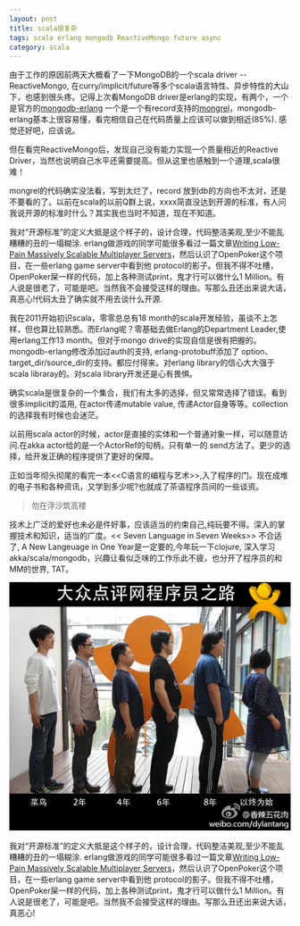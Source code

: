 ```yaml
---
layout: post
title: scala很复杂
tags: scala erlang mongodb ReactiveMongo future async
category: scala
---
```


由于工作的原因前两天大概看了一下MongoDB的一个scala driver -- ReactiveMongo, 在curry/implicit/future等多个scala语言特性、异步特性的大山下，也感到很头疼。记得上次看MongoDB driver是erlang的实现，有两个，一个是官方的[mongodb-erlang](https://github.com/mongodb/mongodb-erlang) 一个是一个有record支持的[mongrel](https://code.google.com/p/mongrel)，mongodb-erlang基本上很容易懂，看完相信自己在代码质量上应该可以做到相近(85%). 感觉还好吧，应该说。

但在看完ReactiveMongo后，发现自己没有能力实现一个质量相近的Reactive Driver，当然也说明自己水平还需要提高。但从这里也感触到一个道理,scala很难！

mongrel的代码确实没法看，写到太烂了，record 放到db的方向也不太对，还是不要看的了。以前在scala的以前Q群上说，xxxx简直没达到开源的标准，有人问我说开源的标准时什么？其实我也当时不知道，现在不知道。

我对“开源标准”的定义大抵是这个样子的，设计合理，代码整洁美观,至少不能乱糟糟的丑的一塌糊涂. erlang做游戏的同学可能很多看过一篇文章[Writing Low-Pain Massively Scalable Multiplayer Servers](http://www.gamedev.net/topic/347906-writing-low-pain-massively-scalable-multiplayer-servers/)，然后认识了OpenPoker这个项目，在一些erlang game server中看到他 protocol的影子。但我不得不吐槽，OpenPoker屎一样的代码，加上各种测试print，鬼才行可以做什么1 Million。有人说是很老了，可能是吧。当然我不会接受这样的理由。写那么丑还出来说大话，真恶心!代码太丑了确实就不用去谈什么开源.


我在2011开始初识scala，零零总总有18 month的scala开发经验，虽谈不上怎样，但也算比较熟悉。而Erlang呢？零基础去做Erlang的Department Leader,使用erlang工作13 month。但对于mongo drive的实现自信是很有把握的。mongodb-erlang修改添加过auth的支持, erlang-protobuff添加了 option、target_dir/source_dir的支持。都应付得来。对erlang library的信心大大强于scala libraray的。对scala library开发还是心有畏惧。

确实scala是很复杂的一个集合，我们有太多的选择，但又常常选择了错误。看到很多implicit的滥用, 在actor传递mutable value, 传递Actor自身等等。collection的选择我有时候也会迷茫。

以前用scala actor的时候，actor是直接的实体和一个普通对象一样，可以随意访问.在akka actor给的是一个ActorRef的句柄，只有单一的 send方法了。更少的选择，给开发正确的程序提供了更好的保障。

正如当年彻头彻尾的看完一本<<C语言的编程与艺术>>,入了程序的门。现在成堆的电子书和各种资讯，又学到多少呢?也就成了茶语程序员间的一些谈资。

> 勿在浮沙筑高楼

技术上广泛的爱好也未必是件好事，应该适当的约束自己,纯玩要不得。深入的掌握技术和知识，适当的广度。<< Seven Language in Seven Weeks>> 不合适了, A New Langeuage in One Year是一定要的,今年玩一下clojure, 深入学习akka/scala/mongodb，兴趣让看似乏味的工作乐此不疲，也分开了程序员的和MM的世界, TAT。

![Coder's Tummy](/img/coder_tummy_1_2_3_4_5.jpg)

我对“开源标准”的定义大抵是这个样子的，设计合理，代码整洁美观,至少不能乱糟糟的丑的一塌糊涂. erlang做游戏的同学可能很多看过一篇文章[Writing Low-Pain Massively Scalable Multiplayer Servers](http://www.gamedev.net/topic/347906-writing-low-pain-massively-scalable-multiplayer-servers/)，然后认识了OpenPoker这个项目，在一些erlang game server中看到他 protocol的影子。但我不得不吐槽，OpenPoker屎一样的代码，加上各种测试print，鬼才行可以做什么1 Million。有人说是很老了，可能是吧。当然我不会接受这样的理由。写那么丑还出来说大话，真恶心!
